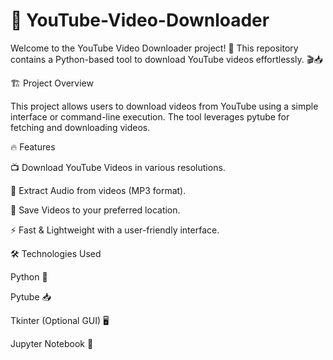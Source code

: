 # 🎥 YouTube-Video-Downloader

Welcome to the YouTube Video Downloader project! 🚀 This repository contains a Python-based tool to download YouTube videos effortlessly. 🎬📥

🏗️ Project Overview

This project allows users to download videos from YouTube using a simple interface or command-line execution. The tool leverages pytube for fetching and downloading videos.

🔥 Features

📺 Download YouTube Videos in various resolutions.

🎵 Extract Audio from videos (MP3 format).

📂 Save Videos to your preferred location.

⚡ Fast & Lightweight with a user-friendly interface.

🛠️ Technologies Used

Python 🐍

Pytube 📥

Tkinter (Optional GUI) 🖥️

Jupyter Notebook 📒



